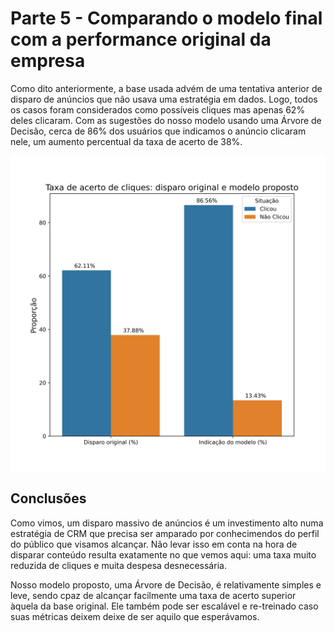 # Parte 5 - Comparando o modelo final com a performance original da empresa

Como dito anteriormente, a base usada advém de uma tentativa anterior de disparo de anúncios que não usava uma estratégia em dados. Logo, todos os casos foram considerados como possíveis cliques mas apenas 62% deles clicaram. Com as sugestões do nosso modelo usando uma Árvore de Decisão, cerca de 86% dos usuários que indicamos o anúncio clicaram nele, um aumento percentual da taxa de acerto de 38%.

![barras_desempenho](../../outputs/result_modelo.png)


## Conclusões

Como vimos, um disparo massivo de anúncios é um investimento alto numa estratégia de CRM que precisa ser amparado por conhecimendos do perfil do público que visamos alcançar. Não levar isso em conta na hora de disparar conteúdo resulta exatamente no que vemos aqui: uma taxa muito reduzida de cliques e muita despesa desnecessária.

Nosso modelo proposto, uma Árvore de Decisão, é relativamente simples e leve, sendo cpaz de alcançar facilmente uma taxa de acerto superior àquela da base original. Ele também pode ser escalável e re-treinado caso suas métricas deixem deixe de ser aquilo que esperávamos.